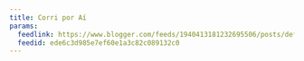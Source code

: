 ```yaml
---
title: Corri por Aí
params:
  feedlink: https://www.blogger.com/feeds/1940413181232695506/posts/default
  feedid: ede6c3d985e7ef60e1a3c82c089132c0
---
```

